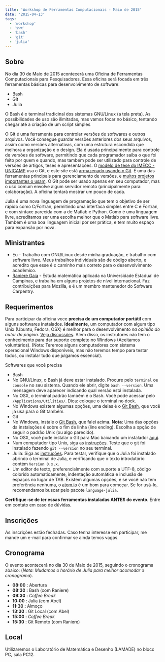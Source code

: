 ```yaml
---
title: 'Workshop de Ferramentas Computacionais - Maio de 2015'
date: '2015-04-13'
tags:
  - 'workshop'
  - 'swc'
  - 'bash'
  - 'git'
  - 'julia'
---
```


## Sobre

No dia 30 de Maio de 2015 acontecerá uma Oficina de Ferramentas Computacionais
para Pesquisadores.
Essa oficina será focada em três ferramentas básicas para desenvolvimento de
software:

- Bash
- Git
- Julia

O Bash é o terminal tradicinal dos sistemas GNU/Linux (a tela preta).
As possibilidades de uso são ilimitadas, mas vamos focar no básico,
tentando chegar até a criação de um script simples.

O Git é uma ferramenta para controlar versões de softwares e outros arquivos.
Você consegue guardar versões anteriores dos seus arquivos, assim como versões
alternativas, com uma estrutura escondida que melhora a organização e o design.
Ela é usada principalmente para controle de versões de software, permitindo que
cada programador saiba o que foi feito por quem e quando, mas também pode ser
utilizado para controle de versões de artigos, teses e apresentações.
O [modelo de tese do IMECC - UNICAMP](https://github.com/lpoo/modelo_tese_imecc)
usa o Git, e este site está [armazenado usando o
Git](https://github.com/abelsiqueira/abelsiqueira.github.io).
É uma das ferramentas principais para gerenciamento de versões, e [muitos
projetos importantes o usam](https://git.wiki.kernel.org/index.php/GitProjects).
O Git pode ser usado apenas em seu computador, mas o uso comum envolve algum
servidor remoto (principalmente para colaboração). A oficina tentará mostrar um
pouco de cada.

Julia é uma nova linguagem de programação que tem o objetivo de ser rápido como
C/Fortran, permitindo uma interfaca simples entre C e Fortran, e com sintaxe
parecida com a de Matlab e Python.
Como é uma linguagem livre, acreditamos ser uma escolha melhor que o Matlab para
software livre.
Também é uma boa linguagem inicial por ser prática, e tem muito espaço para
expansão por nova.

## Ministrantes

- Eu - Trabalho com GNU/Linux desde minha graduação,
e trabalho com software livre. Meus trabalhos individuais são de código
aberto, e acredito que esse é o caminho mais correto para o desenvolvimento
acadêmico.
- [Raniere Gaia](http://rgaiacs.com/) - Estuda matemática aplicada na
Universidade Estadual de Campinas, e trabalha em alguns projetos de nível
internacional. Faz contribuições para Mozilla, e é um membro mantenedor do
Software Carpentry.

## Requerimentos

Para participar da oficina voce **precisa de um computador portátil**
com alguns softwares instalados.
**Idealmente**, um computador com algum tipo Unix (Ubuntu, Fedora, OSX) é melhor
para o desenvolvimento _na opinião do autor da página_.
[Veja
discussões](http://www.quora.com/Is-it-important-for-modern-programmers-to-know-use-Unix-Why).
Além disso, os instrutores não tem o conhecimento para dar suporte completo no
Windows (Aceitamos voluntários).
(Nota: Teremos alguns computadores com sistema operacional Windows disponíveis,
mas não teremos tempo para testar todos, ou instalar tudo que julgamos
essencial).

Softwares que você precisa

- Bash
- No GNU/Linux, o Bash já deve estar instalado.
Procure pelo `terminal` ou `console` no seu sistema. Quando ele abrir,
digite `bash --version`.
Uma mensagem deve aparecer indicando qual versão está instalada.
- No OSX, o terminal padrão também é o Bash. Você pode acessar pelo
`/Applications/Utilities/`. Dica: coloque o terminal no dock.
- No Windows existem algumas opções,
uma delas é o [Git Bash](http://msysgit.github.io/), que você já usa para o
Git também.
- Git
- No Windows, instale o [Git Bash](http://msysgit.github.io/), que falei
acima.
**Nota**: Uma das opções da instalações é sobre o fim de linha (line
ending). Escolha a opção de seguir o padrão Unix (ou algo parecido).
- No OSX, você pode instalar o Git para Mac baixando um instalador
[aqui](http://sourceforge.net/projects/git-osx-installer/files/).
- Num computador tipo Unix, siga as [instruções](http://git-scm.com/downloads).
Teste que o git foi instalado fazendo `git --version` no seu terminal.
- Julia: Siga as [instruções](http://julialang.org/downloads/).
Para testar, verifique que o Julia foi instalado abrindo o terminal de
Julia, e verificando que o texto introdutório contém `Version 0.x.x`.
- Um editor de texto, preferencialmente com suporte a UTF-8, código colorido
automaticamente, indentação automática e inclusão de espaços no lugar de
TAB. Existem algumas opções, e se você não tem preferência nenhuma, o
[atom.io](https://atom.io/) é um bom para começar. Se for usá-lo,
recomendamos buscar pelo pacote `language-julia`.

**Certifique-se de ter essas ferramentas instaladas ANTES do evento**. Entre em
contato em caso de dúvidas.

## Inscrições

As inscrições estão fechadas. Caso tenha interesse em participar, me mande um
e-mail para confirmar se ainda temos vagas.

## Cronograma

O evento acontecerá no dia 30 de Maio de 2015, seguindo o cronograma abaixo:
(_Nota: Mudamos o horário de Julia para melhor acomodar o cronograma_).

- **08:00** : Abertura
- **08:30** : Bash (com Raniere)
- **09:30** : _Coffee Break_
- **10:00** : Julia (com Abel)
- **11:30** : Almoço
- **13:30** : Git Local (com Abel)
- **15:00** : _Coffee Break_
- **15:30** : Git Remoto (com Raniere)

## Local

Utilizaremos o Laboratório de Matemática e Desenho (LAMADE) no bloco PC, sala
PC12.
